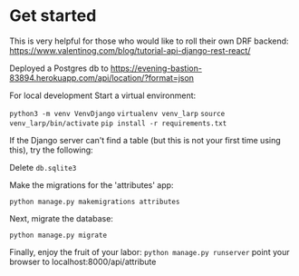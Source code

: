# Get started
This is very helpful for those who would like to roll their own DRF backend: https://www.valentinog.com/blog/tutorial-api-django-rest-react/

Deployed a Postgres db to https://evening-bastion-83894.herokuapp.com/api/location/?format=json

For local development
Start a virtual environment:

`python3 -m venv VenvDjango`
`virtualenv venv_larp`
`source venv_larp/bin/activate`
`pip install -r requirements.txt`

If the Django server can't find a table (but this is not your first time using this), try the following:

Delete `db.sqlite3`

Make the migrations for the 'attributes' app:

`python manage.py makemigrations attributes`

Next, migrate the database: 

`python manage.py migrate`

Finally, enjoy the fruit of your labor:
`python manage.py runserver`
point your browser to localhost:8000/api/attribute
